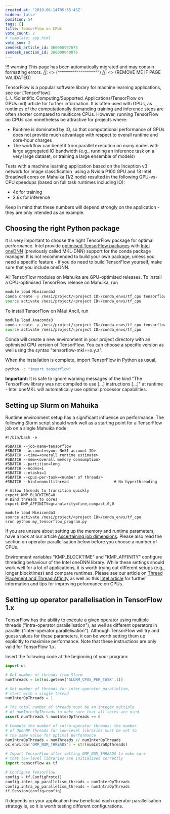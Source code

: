 ```yaml
---
created_at: '2019-06-14T05:35:45Z'
hidden: false
position: 54
tags: []
title: TensorFlow on CPUs
vote_count: 2
# template: app.html
vote_sum: 2
zendesk_article_id: 360000997675
zendesk_section_id: 360000040076
---
```




[//]: <> (REMOVE ME IF PAGE VALIDATED)
[//]: <> (vvvvvvvvvvvvvvvvvvvv)
!!! warning
    This page has been automatically migrated and may contain formatting errors.
[//]: <> (^^^^^^^^^^^^^^^^^^^^)
[//]: <> (REMOVE ME IF PAGE VALIDATED)

TensorFlow is a popular software library for machine learning
applications, see our
[TensorFlow](../../Scientific_Computing/Supported_Applications/TensorFlow on GPUs.md)
article for further information. It is often used with GPUs, as runtimes
of the computationally demanding training and inference steps are often
shorter compared to multicore CPUs. However, running TensorFlow on CPUs
can nonetheless be attractive for projects where:

- Runtime is dominated by IO, so that computational performance of
    GPUs does not provide much advantage with respect to overall runtime
    and core-hour charges
- The workflow can benefit from parallel execution on many nodes with
    large aggregated IO bandwidth (e.g., running an inference task on a
    very large dataset, or training a large ensemble of models)

Tests with a machine learning application based on the Inception v3
network for image classification  using a Nvidia P100 GPU and 18 Intel
Broadwell cores on Mahuika (1/2 node) resulted in the following
GPU-vs-CPU speedups (based on full task runtimes including IO):

- 4x for training
- 2.6x for inference

Keep in mind that these numbers will depend strongly on the
application - they are only intended as an example.

## Choosing the right Python package

It is very important to choose the right TensorFlow package for optimal
performance. Intel provide [optimised TensorFlow
packages](https://software.intel.com/en-us/articles/intel-optimization-for-tensorflow-installation-guide)
with [Intel oneDNN](https://github.com/oneapi-src/oneDNN) (previously
called MKL-DNN) support for the conda package manager. It is not
recommended to build your own package, unless you need a specific
feature - if you do need to build TensorFlow yourself, make sure that
you include oneDNN.

All TensorFlow modules on Mahuika are GPU-optimised releases. To install
a CPU-optimised TensorFlow release on Mahuika, run

``` sh
module load Miniconda3
conda create -p /nesi/project/<project ID>/conda_envs/tf_cpu tensorflow-mkl
source activate /nesi/project/<project ID>/conda_envs/tf_cpu
```

To install TensorFlow on Māui Ancil, run

``` sh
module load Anaconda3
conda create -p /nesi/project/<project ID>/conda_envs/tf_cpu tensorflow-mkl
source activate /nesi/project/<project ID>/conda_envs/tf_cpu
```

Conda will create a new environment in your project directory with an
optimised CPU version of TensorFlow. You can choose a specific version
as well using the syntax "tensorflow-mkl==x.y.z".

When the installation is complete, import TensorFlow in Python as usual,

``` sh
python -c "import tensorflow"
```

**Important:** It is safe to ignore warning messages of the kind "The
TensorFlow library was not compiled to use \[...\] instructions \[...\]"
at runtime - Intel oneMKL will automatically use optimal processor
capabilities.

## Setting up Slurm on Mahuika

Runtime environment setup has a significant influence on performance.
The following Slurm script should work well as a starting point for a
TensorFlow job on a single Mahuika node:

``` sl
#!/bin/bash -e

#SBATCH --job-name=tensorflow
#SBATCH --account=<your NeSI account ID>
#SBATCH --time=<overall runtime estimate>
#SBATCH --mem=<overall memory consumption>
#SBATCH --partition=long
#SBATCH --nodes=1
#SBATCH --ntasks=1
#SBATCH --cpus-per-task=<number of threads>
#SBATCH --hint=nomultithread                    # No hyperthreading

# Allow threads to transition quickly
export KMP_BLOCKTIME=0
# Bind threads to cores
export KMP_AFFINITY=granularity=fine,compact,0,0

module load Miniconda3
source activate /nesi/project/<project ID>/conda_envs/tf_cpu
srun python my_tensorflow_program.py
```

If you are unsure about setting up the memory and runtime parameters,
have a look at our article [Ascertaining job
dimensions](../../Getting_Started/Next_Steps/Job_Scaling_Ascertaining_job_dimensions.md).
Please also read the section on operator parallelisation below before
you choose a number of CPUs.

Environment variables "KMP\_BLOCKTIME" and "KMP\_AFFINITY" configure
threading behaviour of the Intel oneDNN library. While these settings
should work well for a lot of applications, it is worth trying out
different setups (e.g., longer blocktimes) and compare runtimes. Please
see our article on [Thread Placement and Thread
Affinity](../../Scientific_Computing/HPC_Software_Environment/Thread_Placement_and_Thread_Affinity.md)
as well as this [Intel
article](https://software.intel.com/en-us/articles/tensorflow-optimizations-on-modern-intel-architecture)
for further information and tips for improving peformance on CPUs.

## Setting up operator parallelisation in TensorFlow 1.x

TensorFlow has the ability to execute a given operator using multiple
threads ("intra-operator parallelisation"), as well as different
operators in parallel ("inter-operator parallelisation"). Although
TensorFlow will try and guess values for these parameters, it can be
worth setting them up explicitly to maximise performance. Note that
these instructions are only valid for TensorFlow 1.x.

Insert the following code at the beginning of your program:

``` py
import os

# Get number of threads from Slurm
numThreads = int(os.getenv('SLURM_CPUS_PER_TASK',1))

# Set number of threads for inter-operator parallelism,
# start with a single thread
numInterOpThreads = 1

# The total number of threads must be an integer multiple
# of numInterOpThreads to make sure that all cores are used
assert numThreads % numInterOpThreads == 0

# Compute the number of intra-operator threads; the number
# of OpenMP threads for low-level libraries must be set to
# the same value for optimal performance
numIntraOpThreads = numThreads // numInterOpThreads
os.environ['OMP_NUM_THREADS'] = str(numIntraOpThreads)

# Import TensorFlow after setting OMP_NUM_THREADS to make sure
# that low-level libraries are initialised correctly
import tensorflow as tf

# Configure TensorFlow
config = tf.ConfigProto()
config.inter_op_parallelism_threads = numInterOpThreads
config.intra_op_parallelism_threads = numIntraOpThreads
tf.Session(config=config)
```

It depends on your application how beneficial each operator
parallelisation strategy is, so it is worth testing different
configurations.
